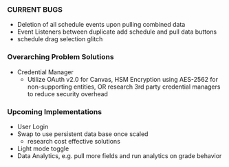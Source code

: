 ### CURRENT BUGS
 - Deletion of all schedule events upon pulling combined data
  - Event Listeners between duplicate add schedule and pull data buttons
   - schedule drag selection glitch


### Overarching Problem Solutions

 - Credential Manager
    - Utilize OAuth v2.0 for Canvas, HSM Encryption using AES-2562 for non-supporting entities, OR research 3rd party credential managers to reduce security overhead



### Upcoming Implementations
 - User Login
  - Swap to use persistent data base once scaled 
    - research cost effective solutions
 - Light mode toggle
  - Data Analytics, e.g. pull more fields and run analytics on grade behavior 
  